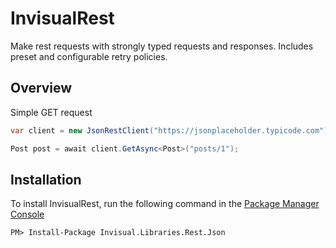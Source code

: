 # InvisualRest
Make rest requests with strongly typed requests and responses. Includes preset and configurable retry policies.

## Overview
Simple GET request
```C#
var client = new JsonRestClient("https://jsonplaceholder.typicode.com");

Post post = await client.GetAsync<Post>("posts/1");
```

## Installation

To install InvisualRest, run the following command in the [Package Manager Console](https://docs.nuget.org/docs/start-here/using-the-package-manager-console)
```
PM> Install-Package Invisual.Libraries.Rest.Json
```



